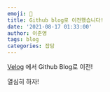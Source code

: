 ```yaml
---
emoji: 🧢
title: Github blog로 이전했습니다!
date: '2021-08-17 01:33:00'
author: 이준영
tags: blog
categories: 잡담
---
```


[Velog](https://velog.io/@ambitiouskyle) 에서 Github Blog로 이전!

열심히 하자!
